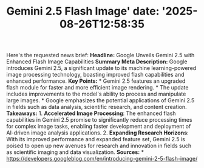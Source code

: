 ﻿---
title: "Gemini 2.5 Flash Image'
date: '2025-08-26T12:58:35"
category: "Markets"
summary: ""
slug: "gemini 25 flash image"
source_urls:
  - "https://developers.googleblog.com/en/introducing-gemini-2-5-flash-image/"
seo:
  title: "Gemini 2.5 Flash Image | Hash n Hedge'
  description: '"
  keywords: ["news", "markets", "brief"]
---
Here's the requested news brief:  **Headline:** Google Unveils Gemini 2.5 with Enhanced Flash Image Capabilities  **Summary Meta Description:** Google introduces Gemini 2.5, a significant update to its machine learning-powered image processing technology, boasting improved flash capabilities and enhanced performance.  **Key Points:**  * Gemini 2.5 features an upgraded flash module for faster and more efficient image rendering. * The update includes improvements to the model's ability to process and manipulate large images. * Google emphasizes the potential applications of Gemini 2.5 in fields such as data analysis, scientific research, and content creation.  **Takeaways:**  1. **Accelerated Image Processing**: The enhanced flash capabilities in Gemini 2.5 promise to significantly reduce processing times for complex image tasks, enabling faster development and deployment of AI-driven image analysis applications. 2. **Expanding Research Horizons**: With its improved performance and expanded feature set, Gemini 2.5 is poised to open up new avenues for research and innovation in fields such as scientific imaging and data visualization.  **Sources:**  * https://developers.googleblog.com/en/introducing-gemini-2-5-flash-image/ 
